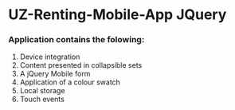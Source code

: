 # UZ-Renting-Mobile-App JQuery
### Application contains the folowing:

1. Device integration
2. Content presented in collapsible sets
3. A jQuery Mobile form
4. Application of a colour swatch
6. Local storage
7. Touch events
